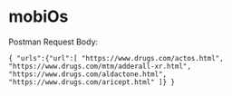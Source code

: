 # mobiOs

Postman Request Body:

`{
    "urls":{"url":[
        "https://www.drugs.com/actos.html",
        "https://www.drugs.com/mtm/adderall-xr.html",
        "https://www.drugs.com/aldactone.html",
        "https://www.drugs.com/aricept.html"
    ]}
}`
